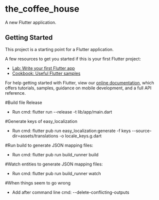 # the_coffee_house

A new Flutter application.

## Getting Started

This project is a starting point for a Flutter application.

A few resources to get you started if this is your first Flutter project:

- [Lab: Write your first Flutter app](https://flutter.dev/docs/get-started/codelab)
- [Cookbook: Useful Flutter samples](https://flutter.dev/docs/cookbook)

For help getting started with Flutter, view our
[online documentation](https://flutter.dev/docs), which offers tutorials,
samples, guidance on mobile development, and a full API reference.

#Build file Release
- Run cmd: flutter run --release -t lib/app/main.dart
 
#Generate keys of easy_localization
- Run cmd: flutter pub run easy_localization:generate -f keys --source-dir=assets/translations -o locale_keys.g.dart

#Run build to generate JSON mapping files:
- Run cmd:  flutter pub run build_runner build

#Watch entities to generate JSON mapping files:
- Run cmd: flutter pub run build_runner watch

#When things seem to go wrong
- Add after command line cmd: --delete-conflicting-outputs